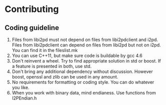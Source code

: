 Contributing
============

Coding guideline
----------------

1. Files from libi2pd must not depend on files from libi2pdclient and i2pd. Files from libi2pdclient can depend on files from libi2pd but not on i2pd. You can find it in the fileslist.mk
2. You can use C++11, but make sure code is buildable by gcc 4.6
3. Don't reinvent a wheel. Try to find appropriate solution in std or boost. If a feature is presented in both, use std.
4. Don't bring any additional dependency without discussion. However boost, openssl and zlib can be used in any amount.
5. No requirements for formatting or coding style. You can do whatever you like.
6. When you work with binary data, mind endianess. Use functions from I2PEndian.h
